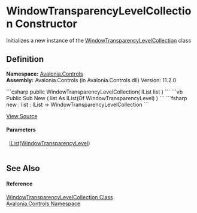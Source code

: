 # WindowTransparencyLevelCollection Constructor


Initializes a new instance of the <a href="T_Avalonia_Controls_WindowTransparencyLevelCollection">WindowTransparencyLevelCollection</a> class



## Definition
**Namespace:** <a href="N_Avalonia_Controls">Avalonia.Controls</a>  
**Assembly:** Avalonia.Controls (in Avalonia.Controls.dll) Version: 11.2.0

<Tabs groupId="api-code-preview">
<TabItem value="csharp" label="C#">
```csharp
public WindowTransparencyLevelCollection(
	IList<WindowTransparencyLevel> list
)
```
</TabItem>
<TabItem value="vb" label="VB">
```vb
Public Sub New ( 
	list As IList(Of WindowTransparencyLevel)
)
```
</TabItem>
<TabItem value="fsharp" label="F#">
```fsharp
new : 
        list : IList<WindowTransparencyLevel> -> WindowTransparencyLevelCollection
```
</TabItem>
</Tabs>



<a href="https://github.com/AvaloniaUI/Avalonia/tree/master/src/Avalonia.Controls/WindowTransparencyLevel.cs#L48" title="View the source code">View Source</a>



#### Parameters
<dl><dt>  <a href="https://learn.microsoft.com/dotnet/api/system.collections.generic.ilist-1" target="_blank" rel="noopener noreferrer">IList</a>(<a href="T_Avalonia_Controls_WindowTransparencyLevel">WindowTransparencyLevel</a>)</dt><dd> </dd></dl>

## See Also


#### Reference
<a href="T_Avalonia_Controls_WindowTransparencyLevelCollection">WindowTransparencyLevelCollection Class</a>  
<a href="N_Avalonia_Controls">Avalonia.Controls Namespace</a>  

